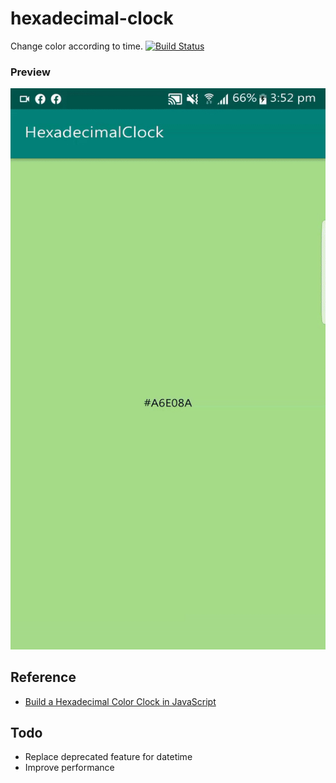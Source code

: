 # hexadecimal-clock
Change color according to time. [![Build Status](https://travis-ci.com/ZattWine/hexadecimal-clock.svg?branch=master)](https://travis-ci.com/ZattWine/hexadecimal-clock)

### Preview
![Preview](https://github.com/ZattWine/hexadecimal-clock/blob/master/images/hexadecimal-clock-preview.gif)

## Reference
- [Build a Hexadecimal Color Clock in JavaScript](https://medium.com/better-programming/building-a-hexadecimal-color-clock-in-javascript-b0534bf4996c)

## Todo
- Replace deprecated feature for datetime
- Improve performance
